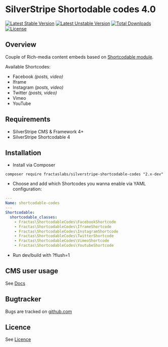 # SilverStripe Shortodable codes 4.0
[![Latest Stable Version](https://poser.pugx.org/fractaslabs/silverstripe-shortcodable-codes/v/stable)](https://packagist.org/packages/fractaslabs/silverstripe-shortcodable-codes)
[![Latest Unstable Version](https://poser.pugx.org/fractaslabs/silverstripe-shortcodable-codes/v/unstable)](https://packagist.org/packages/fractaslabs/silverstripe-shortcodable-codes)
[![Total Downloads](https://poser.pugx.org/fractaslabs/silverstripe-shortcodable-codes/downloads)](https://packagist.org/packages/fractaslabs/silverstripe-shortcodable-codes)
[![License](https://poser.pugx.org/fractaslabs/silverstripe-shortcodable-codes/license)](https://packagist.org/packages/fractaslabs/silverstripe-shortcodable-codes)

## Overview
Couple of Rich-media content embeds based on [Shortcodable module](https://github.com/sheadawson/silverstripe-shortcodable/).

Available Shortcodes:
 * Facebook _(posts, video)_
 * Iframe
 * Instagram _(posts, video)_
 * Twitter _(posts, video)_
 * Vimeo
 * YouTube


## Requirements
 * SilverStripe CMS & Framework 4+
 * SilverStripe Shortcodable 4


## Installation
 * Install via Composer
```
composer require fractaslabs/silverstripe-shortcodable-codes "2.x-dev"
```
 * Choose and add which Shortcodes you wanna enable via YAML configuration:
```yaml
---
Name: shortcodable-codes
---
Shortcodable:
  shortcodable_classes:
    - Fractas\ShortcodableCodes\FacebookShortcode
    - Fractas\ShortcodableCodes\IframeShortcode
    - Fractas\ShortcodableCodes\InstagramShortcode
    - Fractas\ShortcodableCodes\TwitterShortcode
    - Fractas\ShortcodableCodes\VimeoShortcode
    - Fractas\ShortcodableCodes\YoutubeShortcode
```
 * Run dev/build with ?flush=1


## CMS user usage
See [Docs](https://github.com/fractaslabs/silverstripe-shortcodable-codes/blob/master/docs/en/userguide.md)


## Bugtracker
Bugs are tracked on [github.com](https://github.com/fractaslabs/silverstripe-shortcodable-codes/issues)


## Licence
See [Licence](https://github.com/fractaslabs/silverstripe-shortcodable-codes/blob/master/LICENSE)
